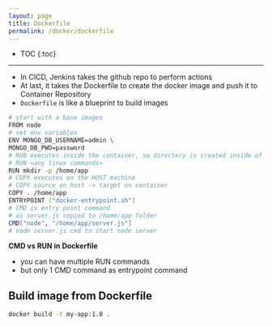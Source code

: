 ```yaml
---
layout: page
title: Dockerfile
permalink: /docker/dockerfile
---
```


- TOC
{:toc}

---

- In CICD, Jenkins takes the github repo to perform actions
- At last, it takes the Dockerfile to create the docker image and push it to Container Repository
- `Dockerfile` is like a blueprint to build images

```bash
# start with a base images
FROM node
# set env variables
ENV MONGO_DB_USERNAME=admin \
MONGO_DB_PWD=password
# RUN executes inside the container, so directory is created inside of container
# RUN <any linux commands>
RUN mkdir -p /home/app
# COPY executes on the HOST machine
# COPY source on host -> target on container
COPY . /home/app
ENTRYPOINT ["docker-entrypoint.sh"]
# CMD is entry point command
# as server.js copied to /home/app folder
CMD["node", "/home/app/server.js"]
# node server.js cmd to start node server
```

**CMD vs RUN in Dockerfile**
- you can have multiple RUN commands
- but only 1 CMD command as entrypoint command

## Build image from Dockerfile

```bash
docker build -t my-app:1.0 .
```
